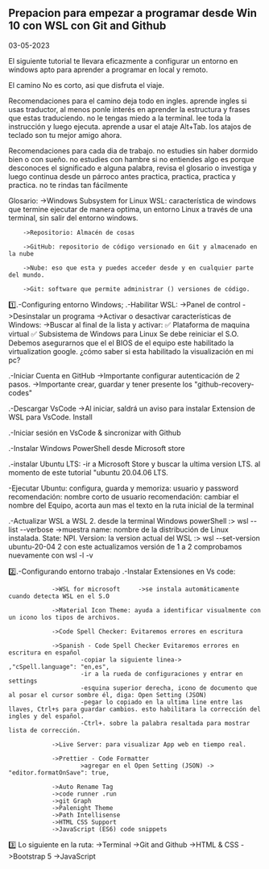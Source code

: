 ## Prepacion para empezar a programar desde Win 10 con WSL con Git and Github

03-05-2023

El siguiente tutorial te llevara eficazmente a configurar un entorno en windows apto para aprender a programar en local y remoto.

El camino No es corto, asi que disfruta el viaje.

Recomendaciones para el camino
deja todo en ingles.
aprende ingles
si usas traductor, al menos ponle interés en aprender la estructura y frases que estas traduciendo.
no le tengas miedo a la terminal.
lee toda la instrucción y luego ejecuta.
aprende a usar el ataje Alt+Tab. los atajos de teclado son tu mejor amigo ahora.

Recomendaciones para cada dia de trabajo.
no estudies sin haber dormido bien o con sueño.
no estudies con hambre
si no entiendes algo es porque desconoces el significado e alguna palabra, revisa el glosario o investiga y luego continua desde un párroco antes
practica, practica, practica y practica.
no te rindas tan fácilmente

Glosario:
->Windows Subsystem for Linux WSL: característica de windows que termine ejecutar de manera optima, un entorno Linux a través de una terminal, sin salir del entorno windows.

    	->Repositorio: Almacén de cosas

    	->GitHub: repositorio de código versionado en Git y almacenado en la nube

    	->Nube: eso que esta y puedes acceder desde y en cualquier parte del mundo.

    	->Git: software que permite administrar () versiones de código.

1️⃣.-Configuring entorno Windows;
.-Habilitar WSL:
->Panel de control
->Desinstalar un programa
->Activar o desactivar características de Windows:
->Buscar al final de la lista y activar:
✅ Plataforma de maquina virtual
✅ Subsistema de Windows para Linux
Se debe reiniciar el S.O.
Debemos asegurarnos que el el BIOS de el equipo este habilitado la virtualization
google. ¿cómo saber si esta habilitado la visualización en mi pc?

.-Iniciar Cuenta en GitHub
->Importante configurar autenticación de 2 pasos.
->Importante crear, guardar y tener presente los "github-recovery-codes"

.-Descargar VsCode
->Al iniciar, saldrá un aviso para instalar Extension de WSL para VsCode. Install

.-Iniciar sesión en VsCode & sincronizar with Github

.-Instalar Windows PowerShell desde Microsoft store

.-instalar Ubuntu LTS:
-ir a Microsoft Store y buscar la ultima version LTS.
al momento de este tutorial "ubuntu 20.04.06 LTS.

-Ejecutar Ubuntu:
configura, guarda y memoriza: usuario y password
recomendación: nombre corto de usuario
recomendación: cambiar el nombre del Equipo, acorta aun mas el texto en la ruta inicial de la terminal

.-Actualizar WSL a WSL 2. desde la terminal Windows powerShell
:> wsl --list --verbose ->muestra name: nombre de la distribución de Linux instalada. State: NPI. Version: la version actual del WSL
:> wsl --set-version ubuntu-20-04 2 con este actualizamos versión de 1 a 2
comprobamos nuevamente con wsl -l -v

2️⃣.-Configurando entorno trabajo
.-Instalar Extensiones en Vs code:

    			->WSL for microsoft		->se instala automáticamente cuando detecta WSL en el S.O

    			->Material Icon Theme: ayuda a identificar visualmente con un icono los tipos de archivos.

    			->Code Spell Checker: Evitaremos errores en escritura

    			->Spanish - Code Spell Checker Evitaremos errores en escritura en español
    					-copiar la siguiente linea->    ,"cSpell.language": "en,es",
    					-ir a la rueda de configuraciones y entrar en settings
    					-esquina superior derecha, icono de documento que al posar el cursor sombre él, diga: Open Setting (JSON)
    					-pegar lo copiado en la ultima line entre las llaves, Ctrl+s para guardar cambios. esto habilitara la corrección del ingles y del español.
    					-Ctrl+. sobre la palabra resaltada para mostrar lista de corrección.

    			->Live Server: para visualizar App web en tiempo real.

    			->Prettier - Code Formatter
    					>agregar en el Open Setting (JSON) -> "editor.formatOnSave": true,

    			->Auto Rename Tag
    			->code runner .run
    			->git Graph
    			->Palenight Theme
    			->Path Intellisense
    			->HTML CSS Support
    			->JavaScript (ES6) code snippets

3️⃣ Lo siguiente en la ruta:
->Terminal
->Git and Github
->HTML & CSS
->Bootstrap 5
->JavaScript
